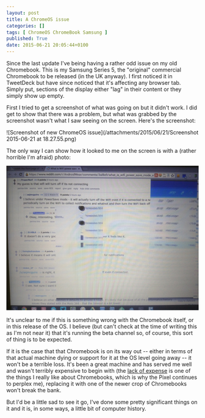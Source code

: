 ```yaml
---
layout: post
title: A ChromeOS issue
categories: []
tags: [ ChromeOS ChromeBook Samsung ]
published: True
date: 2015-06-21 20:05:44+0100
---
```


Since the last update I've being having a rather odd issue on my old Chromebook.
This is my Samsung Series 5, the "original" commercial Chromebook to be released
(in the UK anyway). I first noticed it in TweetDeck but have since noticed that
it's affecting any browser tab. Simply put, sections of the display either
"lag" in their content or they simply show up empty.

First I tried to get a screenshot of what was going on but it didn't work. I
did get to show that there was a problem, but what was grabbed by the screenshot
wasn't what I saw seeing on the screen. Here's the screenshot:

![Screenshot of new ChromeOS issue](/attachments/2015/06/21/Screenshot 2015-06-21 at 18.27.55.png)

The only way I can show how it looked to me on the screen is with a (rather
horrible I'm afraid) photo:

![Photo of what the screen actually looked like](/attachments/2015/06/21/IMG_20150621_183146.jpg)

It's unclear to me if this is something wrong with the Chromebook itself, or
in this release of the OS. I believe (but can't check at the time of writing
this as I'm not near it) that it's running the beta channel so, of course, this
sort of thing is to be expected.

If it is the case that that Chromebook is on its way out -- either in terms of
that actual machine dying or support for it at the OS level going away -- it
won't be a terrible loss. It's been a great machine and has served me well
and wasn't terribly expensive to begin with (the
[lack of expense](https://www.youtube.com/watch?v=TVqe8ieqz10) is one of
the things I really like about Chromebooks, which is why the Pixel continues
to perplex me), replacing it with one of the newer crop of Chromebooks won't
break the bank.

But I'd be a little sad to see it go, I've done some pretty significant things
on it and it is, in some ways, a little bit of computer history.
